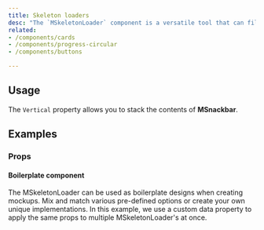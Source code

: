 ```yaml
---
title: Skeleton loaders
desc: "The `MSkeletonLoader` component is a versatile tool that can fill many roles within a project. At its heart, the component provides an indication to the user that something is coming but not yet available. There are over 30 pre-defined options available that can be combined to make custom examples."
related:
- /components/cards
- /components/progress-circular
- /components/buttons

---
```


## Usage

The `Vertical` property allows you to stack the contents of **MSnackbar**.

<skeleton-loaders-usage></skeleton-loaders-usage>

## Examples

### Props

#### Boilerplate component

The MSkeletonLoader can be used as boilerplate designs when creating mockups. Mix and match various pre-defined options or create your own unique implementations. In this example, we use a custom data property to apply the same props to multiple MSkeletonLoader's at once.

<example file="" />
